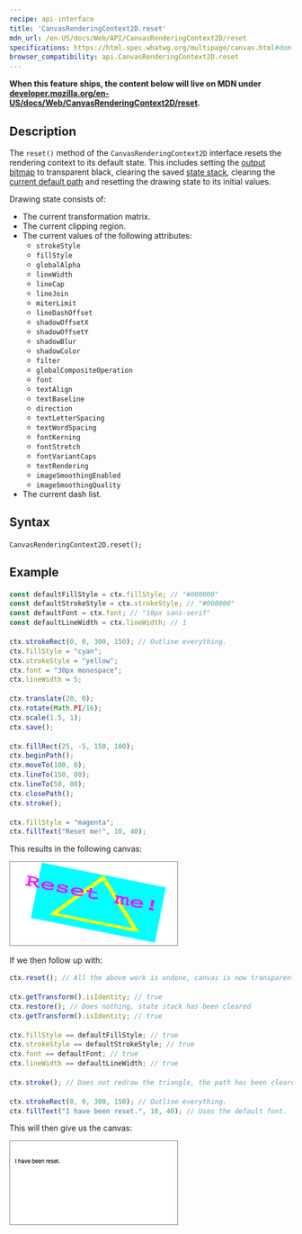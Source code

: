 ```yaml
---
recipe: api-interface
title: 'CanvasRenderingContext2D.reset'
mdn_url: /en-US/docs/Web/API/CanvasRenderingContext2D/reset
specifications: https://html.spec.whatwg.org/multipage/canvas.html#dom-context-2d-reset
browser_compatibility: api.CanvasRenderingContext2D.reset
---
```



**When this feature ships, the content below will live on MDN under
[developer.mozilla.org/en-US/docs/Web/CanvasRenderingContext2D/reset](https://developer.mozilla.org/en-US/docs/Web/CanvasRenderingContext2D/reset).**

## Description

The `reset()` method of the `CanvasRenderingContext2D` interface
resets the rendering context to its default state. This includes setting the [output bitmap](https://html.spec.whatwg.org/multipage/canvas.html#output-bitmap) to transparent black, clearing the saved [state stack](https://html.spec.whatwg.org/multipage/canvas.html#the-canvas-state:canvasstate), clearing the [current default path](https://html.spec.whatwg.org/multipage/canvas.html#current-default-path) and resetting the drawing state to its initial values.

Drawing state consists of:
 - The current transformation matrix.
 - The current clipping region.
 - The current values of the following attributes: 
    - `strokeStyle`
    - `fillStyle`
    - `globalAlpha`
    - `lineWidth`
    - `lineCap`
    - `lineJoin`
    - `miterLimit`
    - `lineDashOffset`
    - `shadowOffsetX`
    - `shadowOffsetY`
    - `shadowBlur`
    - `shadowColor`
    - `filter`
    - `globalCompositeOperation`
    - `font`
    - `textAlign`
    - `textBaseline`
    - `direction`
    - `textLetterSpacing`
    - `textWordSpacing`
    - `fontKerning`
    - `fontStretch`
    - `fontVariantCaps`
    - `textRendering`
    - `imageSmoothingEnabled`
    - `imageSmoothingQuality`
 - The current dash list.

## Syntax

`CanvasRenderingContext2D.reset();`

## Example

```js
const defaultFillStyle = ctx.fillStyle; // "#000000"
const defaultStrokeStyle = ctx.strokeStyle; // "#000000"
const defaultFont = ctx.font; // "10px sans-serif"
const defaultLineWidth = ctx.lineWidth; // 1

ctx.strokeRect(0, 0, 300, 150); // Outline everything.
ctx.fillStyle = "cyan";
ctx.strokeStyle = "yellow";
ctx.font = "30px monospace";
ctx.lineWidth = 5;

ctx.translate(20, 0);
ctx.rotate(Math.PI/16);
ctx.scale(1.5, 1);
ctx.save();

ctx.fillRect(25, -5, 150, 100);
ctx.beginPath();
ctx.moveTo(100, 0);
ctx.lineTo(150, 80);
ctx.lineTo(50, 80);
ctx.closePath();
ctx.stroke();

ctx.fillStyle = "magenta";
ctx.fillText("Reset me!", 10, 40);
```

This results in the following canvas:

![Non-reset canvas2d](../../data/unreset-canvas2d.png)

If we then follow up with:
```js
ctx.reset(); // All the above work is undone, canvas is now transparent black

ctx.getTransform().isIdentity; // true
ctx.restore(); // Does nothing, state stack has been cleared
ctx.getTransform().isIdentity; // true

ctx.fillStyle == defaultFillStyle; // true
ctx.strokeStyle == defaultStrokeStyle; // true
ctx.font == defaultFont; // true
ctx.lineWidth == defaultLineWidth; // true

ctx.stroke(); // Does not redraw the triangle, the path has been cleared.

ctx.strokeRect(0, 0, 300, 150); // Outline everything.
ctx.fillText("I have been reset.", 10, 40); // Uses the default font.
```

This will then give us the canvas:

![Reset canvas2d](../../data/reset-canvas2d.png)
